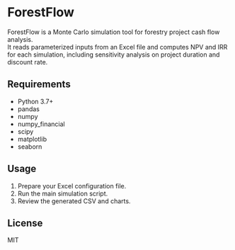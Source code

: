 # ForestFlow

ForestFlow is a Monte Carlo simulation tool for forestry project cash flow analysis.  
It reads parameterized inputs from an Excel file and computes NPV and IRR for each simulation, including sensitivity analysis on project duration and discount rate.

## Requirements
- Python 3.7+
- pandas
- numpy
- numpy_financial
- scipy
- matplotlib
- seaborn

## Usage
1. Prepare your Excel configuration file.
2. Run the main simulation script.
3. Review the generated CSV and charts.

## License
MIT

